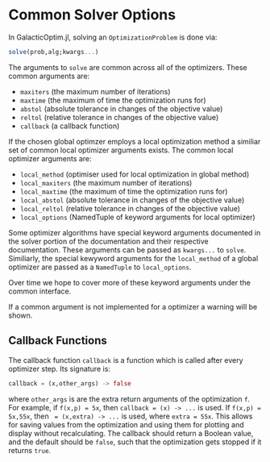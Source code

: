 # Common Solver Options

In GalacticOptim.jl, solving an `OptimizationProblem` is done via:

```julia
solve(prob,alg;kwargs...)
```

The arguments to `solve` are common across all of the optimizers.
These common arguments are:

- `maxiters` (the maximum number of iterations)
- `maxtime` (the maximum of time the optimization runs for)
- `abstol` (absolute tolerance in changes of the objective value)
- `reltol` (relative tolerance  in changes of the objective value)
- `callback` (a callback function)

If the chosen global optimzer employs a local optimization method a similiar set of common local optimizer arguments exists.
The common local optimizer arguments are:

- `local_method` (optimiser used for local optimization in global method)
- `local_maxiters` (the maximum number of iterations)
- `local_maxtime` (the maximum of time the optimization runs for)
- `local_abstol` (absolute tolerance in changes of the objective value)
- `local_reltol` (relative tolerance  in changes of the objective value)
- `local_options` (NamedTuple of keyword arguments for local optimizer)

Some optimizer algorithms have special keyword arguments documented in the
solver portion of the documentation and their respective documentation.
These arguments can be passed as `kwargs...` to `solve`. Similiarly, the special
kewyword arguments for the `local_method` of a global optimizer are passed as a
`NamedTuple` to `local_options`.

Over time we hope to cover more of these keyword arguments under the common interface.

If a common argument is not implemented for a optimizer a warning will be shown.  


## Callback Functions

The callback function `callback` is a function which is called after every optimizer
step. Its signature is:

```julia
callback = (x,other_args) -> false
```

where `other_args` is are the extra return arguments of the optimization `f`.
For example, if `f(x,p) = 5x`, then `callback = (x) -> ...` is used. If `f(x,p) = 5x,55x`,
then ` = (x,extra) -> ...` is used, where `extra = 55x`. This allows for saving
values from the optimization and using them for plotting and display without
recalculating. The callback should return a Boolean value, and the default 
should be `false`, such that the optimization gets stopped if it returns `true`.
